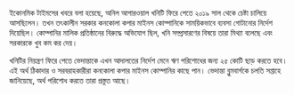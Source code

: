 ইকোনমিক টাইমসের খবরে বলা হয়েছে, অনিল আগারওয়াল খনিটি ফিরে পেতে ২০১৯ সাল থেকে চেষ্টা চালিয়ে আসছিলেন। তখন তৎকালীন সরকার কনকোলা কপার মাইনস কোম্পানিকে সাময়িকভাবে ব্যবসা গোটানোর নির্দেশ দিয়েছিল। কোম্পানির মালিক প্রতিষ্ঠানের বিরুদ্ধে অভিযোগ ছিল, খনি সম্প্রসারণের বিষয়ে তারা মিথ্যা বলেছে এবং সরকারকে খুব কম কর দেয়।

খনিটির নিয়ন্ত্রণ ফিরে পেতে ভেদান্তাকে এখন আদালতের নির্দেশ মেনে ঋণ পরিশোধের জন্য ২৫ কোটি ছাড় করতে হবে। এই অর্থ ঠিকাদার ও সরবরাহকারীরা কনকোলা কপার মাইনস কোম্পানির কাছে পান। ভেদান্তা ব্লুমবার্গকে চলতি সপ্তাহে জানিয়েছে, অর্থ পরিশোধ করতে তারা প্রস্তুত আছে।
